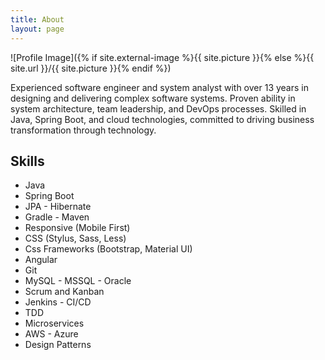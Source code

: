 ```yaml
---
title: About
layout: page
---
```

![Profile Image]({% if site.external-image %}{{ site.picture }}{% else %}{{ site.url }}/{{ site.picture }}{% endif %})

<p>Experienced software engineer and system analyst with over 13 years in designing and delivering complex software systems. Proven ability in system architecture, team leadership, and DevOps processes. Skilled in Java, Spring Boot, and cloud technologies, committed to driving business transformation through technology.</p>


## Skills

<ul class="skill-list">
	<li>Java</li>
    <li>Spring Boot</li>
    <li>JPA - Hibernate</li>
    <li>Gradle - Maven</li>
	<li>Responsive (Mobile First)</li>
	<li>CSS (Stylus, Sass, Less)</li>
	<li>Css Frameworks (Bootstrap, Material UI)</li>
	<li>Angular</li>
	<li>Git</li>
	<li>MySQL - MSSQL - Oracle</li>
	<li>Scrum and Kanban</li>
    <li>Jenkins - CI/CD</li>
	<li>TDD</li>
    <li>Microservices</li>
    <li>AWS - Azure</li>
    <li>Design Patterns</li>
</ul>

